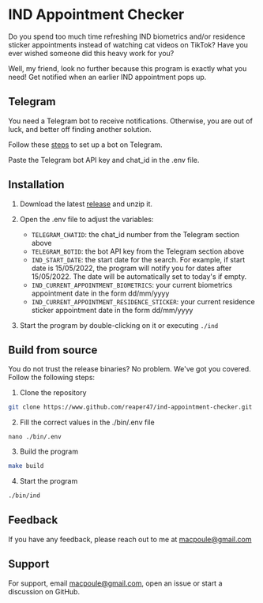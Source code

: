 # IND Appointment Checker

Do you spend too much time refreshing IND biometrics and/or residence sticker 
appointments instead of watching cat videos on TikTok? Have you ever wished 
someone did this heavy work for you? 

Well, my friend, look no further because this program is exactly what you need!
Get notified when an earlier IND appointment pops up.

## Telegram

You need a Telegram bot to receive notifications. Otherwise, you are out of 
luck, and better off finding another solution. 

Follow these [steps](https://stackoverflow.com/questions/32423837/telegram-bot-how-to-get-a-group-chat-id) to set up a bot
on Telegram.

Paste the Telegram bot API key and chat_id in the .env file.

## Installation

1. Download the latest [release](https://github.com/reaper47/ind-appointment-checker/releases/tag/v2.1.0) and unzip it.
1. Open the .env file to adjust the variables:

    - `TELEGRAM_CHATID`: the chat_id number from the Telegram section above
    - `TELEGRAM_BOTID`: the bot API key from the Telegram section above
    - `IND_START_DATE`: the start date for the search. For example, if start date is 15/05/2022, the program will notify you for dates after 15/05/2022. The date will be automatically set to today's if empty.
    - `IND_CURRENT_APPOINTMENT_BIOMETRICS`: your current biometrics appointment date in the form dd/mm/yyyy
    - `IND_CURRENT_APPOINTMENT_RESIDENCE_STICKER`: your current residence sticker appointment date in the form dd/mm/yyyy

3. Start the program by double-clicking on it or executing `./ind`

## Build from source

You do not trust the release binaries? No problem. We've got you covered. 
Follow the following steps:

1. Clone the repository

```bash
git clone https://www.github.com/reaper47/ind-appointment-checker.git
```

2. Fill the correct values in the ./bin/.env file
```
nano ./bin/.env
```

3. Build the program
```bash
make build
```

4. Start the program
```bash
./bin/ind
```

## Feedback

If you have any feedback, please reach out to me at macpoule@gmail.com

## Support

For support, email macpoule@gmail.com, open an issue or start a discussion on GitHub.
